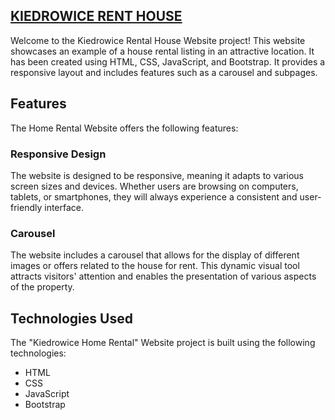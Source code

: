 ## [KIEDROWICE RENT HOUSE](https://kiedrowice.netlify.app/)

Welcome to the Kiedrowice Rental House Website project! This website showcases an example of a house rental listing in an attractive location. 
It has been created using HTML, CSS, JavaScript, and Bootstrap. It provides a responsive layout and includes features such as a carousel and subpages.

## Features

The Home Rental Website offers the following features:

### Responsive Design

The website is designed to be responsive, meaning it adapts to various screen sizes and devices. Whether users are browsing on computers, tablets, or smartphones, they will always experience a consistent and user-friendly interface.

### Carousel

The website includes a carousel that allows for the display of different images or offers related to the house for rent. This dynamic visual tool attracts visitors' attention and enables the presentation of various aspects of the property.

## Technologies Used

The "Kiedrowice Home Rental" Website project is built using the following technologies:

- HTML
- CSS
- JavaScript
- Bootstrap
